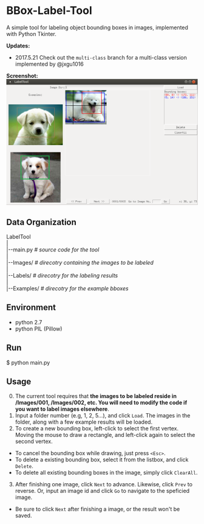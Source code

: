 BBox-Label-Tool
===============

A simple tool for labeling object bounding boxes in images, implemented with Python Tkinter.

**Updates:**
- 2017.5.21 Check out the ```multi-class``` branch for a multi-class version implemented by @jxgu1016

**Screenshot:**
![Label Tool](./screenshot.png)

Data Organization
-----------------
LabelTool  
|  
|--main.py   *# source code for the tool*  
|  
|--Images/   *# direcotry containing the images to be labeled*  
|  
|--Labels/   *# direcotry for the labeling results*  
|  
|--Examples/  *# direcotry for the example bboxes*  

Environment
----------
- python 2.7
- python PIL (Pillow)


Run
-------
$ python main.py

Usage
-----
0. The current tool requires that **the images to be labeled reside in /Images/001, /Images/002, etc. You will need to modify the code if you want to label images elsewhere**.
1. Input a folder number (e.g, 1, 2, 5...), and click `Load`. The images in the folder, along with a few example results will be loaded.
2. To create a new bounding box, left-click to select the first vertex. Moving the mouse to draw a rectangle, and left-click again to select the second vertex.
  - To cancel the bounding box while drawing, just press `<Esc>`.
  - To delete a existing bounding box, select it from the listbox, and click `Delete`.
  - To delete all existing bounding boxes in the image, simply click `ClearAll`.
3. After finishing one image, click `Next` to advance. Likewise, click `Prev` to reverse. Or, input an image id and click `Go` to navigate to the speficied image.
  - Be sure to click `Next` after finishing a image, or the result won't be saved. 
